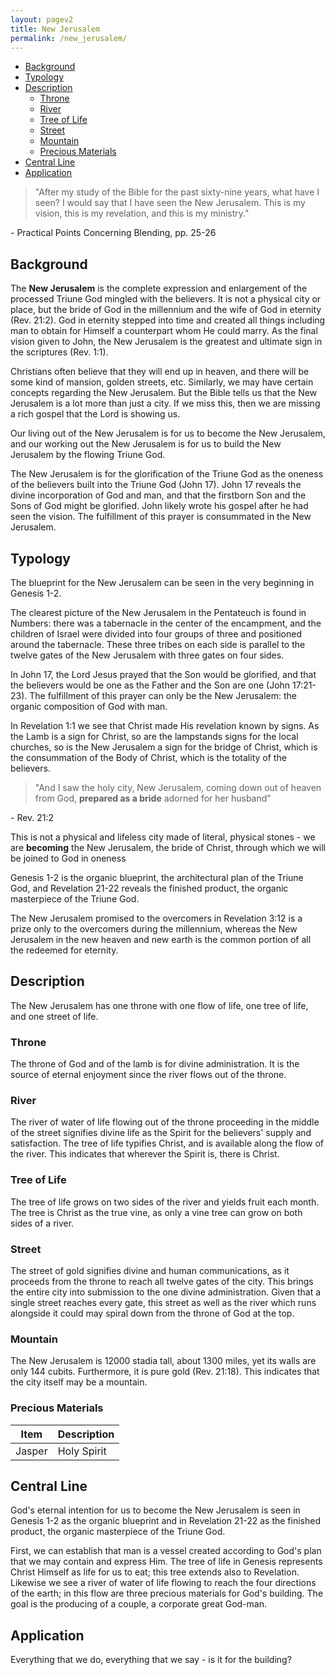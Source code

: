 ```yaml
---
layout: pagev2
title: New Jerusalem
permalink: /new_jerusalem/
---
```

- [Background](#background)
- [Typology](#typology)
- [Description](#description)
  - [Throne](#throne)
  - [River](#river)
  - [Tree of Life](#tree-of-life)
  - [Street](#street)
  - [Mountain](#mountain)
  - [Precious Materials](#precious-materials)
- [Central Line](#central-line)
- [Application](#application)

>"After my study of the Bible for the past sixty-nine years, what have I seen? I would say that I have seen the New Jerusalem. This is my vision, this is my revelation, and this is my ministry."

\- Practical Points Concerning Blending, pp. 25-26

## Background

The **New Jerusalem** is the complete expression and enlargement of the processed Triune God mingled with the believers. It is not a physical city or place, but the bride of God in the millennium and the wife of God in eternity (Rev. 21:2). God in eternity stepped into time and created all things including man to obtain for Himself a counterpart whom He could marry. As the final vision given to John, the New Jerusalem is the greatest and ultimate sign in the scriptures (Rev. 1:1).

Christians often believe that they will end up in heaven, and there will be some kind of mansion, golden streets, etc. Similarly, we may have certain concepts regarding the New Jerusalem. But the Bible tells us that the New Jerusalem is a lot more than just a city. If we miss this, then we are missing a rich gospel that the Lord is showing us.

Our living out of the New Jerusalem is for us to become the New Jerusalem, and our working out the New Jerusalem is for us to build the New Jerusalem by the flowing Triune God.

The New Jerusalem is for the glorification of the Triune God as the oneness of the believers built into the Triune God (John 17). John 17 reveals the divine incorporation of God and man, and that the firstborn Son and the Sons of God might be glorified. John likely wrote his gospel after he had seen the vision. The fulfillment of this prayer is consummated in the New Jerusalem.

## Typology

The blueprint for the New Jerusalem can be seen in the very beginning in Genesis 1-2. 

The clearest picture of the New Jerusalem in the Pentateuch is found in Numbers: there was a tabernacle in the center of the encampment, and the children of Israel were divided into four groups of three and positioned around the tabernacle. These three tribes on each side is parallel to the twelve gates of the New Jerusalem with three gates on four sides.

In John 17, the Lord Jesus prayed that the Son would be glorified, and that the believers would be one as the Father and the Son are one (John 17:21-23). The fulfillment of this prayer can only be the New Jerusalem: the organic composition of God with man.

In Revelation 1:1 we see that Christ made His revelation known by signs. As the Lamb is a sign for Christ, so are the lampstands signs for the local churches, so is the New Jerusalem a sign for the bridge of Christ, which is the consummation of the Body of Christ, which is the totality of the believers.

>"And I saw the holy city, New Jerusalem, coming down out of heaven from God, **prepared as a bride** adorned for her husband"

\- Rev. 21:2

This is not a physical and lifeless city made of literal, physical stones - we are **becoming** the New Jerusalem, the bride of Christ, through which we will be joined to God in oneness

Genesis 1-2 is the organic blueprint, the architectural plan of the Triune God, and Revelation 21-22 reveals the finished product, the organic masterpiece of the Triune God.

The New Jerusalem promised to the overcomers in Revelation 3:12 is a prize only to the overcomers during the millennium, whereas the New Jerusalem in the new heaven and new earth is the common portion of all the redeemed for eternity.

## Description

The New Jerusalem has one throne with one flow of life, one tree of life, and one street of life. 

### Throne

The throne of God and of the lamb is for divine administration. It is the source of eternal enjoyment since the river flows out of the throne.

### River

The river of water of life flowing out of the throne proceeding in the middle of the street signifies divine life as the Spirit for the believers' supply and satisfaction. The tree of life typifies Christ, and is available along the flow of the river. This indicates that wherever the Spirit is, there is Christ.

### Tree of Life

The tree of life grows on two sides of the river and yields fruit each month. The tree is Christ as the true vine, as only a vine tree can grow on both sides of a river. 

### Street

The street of gold signifies divine and human communications, as it proceeds from the throne to reach all twelve gates of the city. This brings the entire city into submission to the one divine administration. Given that a single street reaches every gate, this street as well as the river which runs alongside it could may spiral down from the throne of God at the top.

### Mountain

The New Jerusalem is 12000 stadia tall, about 1300 miles, yet its walls are only 144 cubits. Furthermore, it is pure gold (Rev. 21:18). This indicates that the city itself may be a mountain.

### Precious Materials

| Item | Description |
| --- | --- |
| Jasper | Holy Spirit |

## Central Line

God's eternal intention for us to become the New Jerusalem is seen in Genesis 1-2 as the organic blueprint and in Revelation 21-22 as the finished product, the organic masterpiece of the Triune God. 

First, we can establish that man is a vessel created according to God's plan that we may contain and express Him. The tree of life in Genesis represents Christ Himself as life for us to eat; this tree extends also to Revelation. Likewise we see a river of water of life flowing to reach the four directions of the earth; in this flow are three precious materials for God's building. The goal is the producing of a couple, a corporate great God-man.

## Application

Everything that we do, everything that we say - is it for the building?
